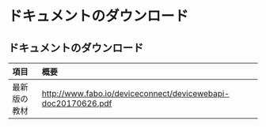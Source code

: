 # ドキュメントのダウンロード

## ドキュメントのダウンロード

| 項目 | 概要 |
|:--|:--| 
| 最新版の教材| http://www.fabo.io/deviceconnect/devicewebapi-doc20170626.pdf |
